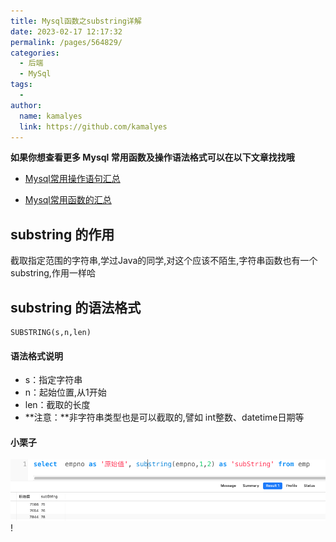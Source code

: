 ```yaml
---
title: Mysql函数之substring详解
date: 2023-02-17 12:17:32
permalink: /pages/564829/
categories:
  - 后端
  - MySql
tags:
  - 
author: 
  name: kamalyes
  link: https://github.com/kamalyes
---
```

**如果你想查看更多 Mysql 常用函数及操作语法格式可以在以下文章找找哦**

- [Mysql常用操作语句汇总](./59.Mysql常用操作语句汇总.md)

- [Mysql常用函数的汇总](./01.Mysql常用函数汇总.md)

substring 的作用
-------------

截取指定范围的字符串,学过Java的同学,对这个应该不陌生,字符串函数也有一个substring,作用一样哈

substring 的语法格式
---------------

```
SUBSTRING(s,n,len) 
```

#### 语法格式说明

*   s：指定字符串
*   n：起始位置,从1开始
*   len：截取的长度
*   **注意：**非字符串类型也是可以截取的,譬如 int整数、datetime日期等

#### 小栗子

![](../../assets/images/mysql/Snipaste_2023-02-17_12-55-28.png)
!
